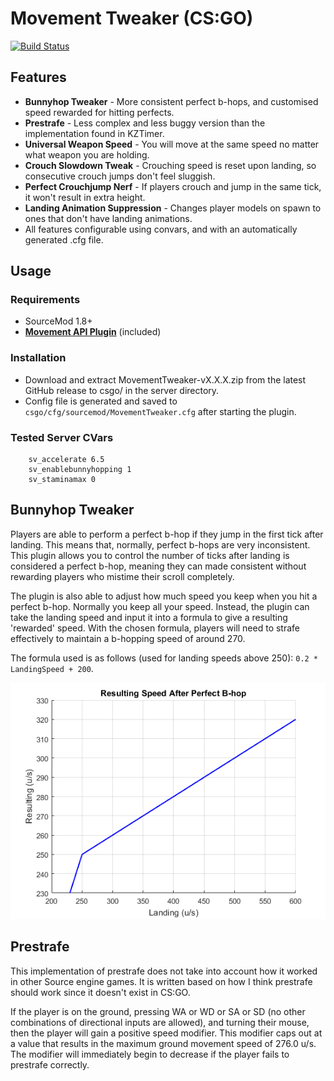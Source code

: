 # Movement Tweaker (CS:GO)

[![Build Status](https://travis-ci.org/danzayau/MovementTweaker.svg?branch=master)](https://travis-ci.org/danzayau/MovementTweaker)

## Features

 * **Bunnyhop Tweaker** - More consistent perfect b-hops, and customised speed rewarded for hitting perfects.
 * **Prestrafe** - Less complex and less buggy version than the implementation found in KZTimer.
 * **Universal Weapon Speed** - You will move at the same speed no matter what weapon you are holding.
 * **Crouch Slowdown Tweak** - Crouching speed is reset upon landing, so consecutive crouch jumps don't feel sluggish.
 * **Perfect Crouchjump Nerf** - If players crouch and jump in the same tick, it won't result in extra height.
 * **Landing Animation Suppression** - Changes player models on spawn to ones that don't have landing animations.
 * All features configurable using convars, and with an automatically generated .cfg file.

## Usage
 
### Requirements

 * SourceMod 1.8+
 * [**Movement API Plugin**](https://github.com/danzayau/MovementAPI) (included)

### Installation

 * Download and extract MovementTweaker-vX.X.X.zip from the latest GitHub release to csgo/ in the server directory.
 * Config file is generated and saved to ```csgo/cfg/sourcemod/MovementTweaker.cfg``` after starting the plugin.
 
### Tested Server CVars

```
	sv_accelerate 6.5
	sv_enablebunnyhopping 1
	sv_staminamax 0	
```
 
## Bunnyhop Tweaker

Players are able to perform a perfect b-hop if they jump in the first tick after landing. This means that, normally, perfect b-hops are very inconsistent. This plugin allows you to control the number of ticks after landing is considered a perfect b-hop, meaning they can made consistent without rewarding players who mistime their scroll completely.

The plugin is also able to adjust how much speed you keep when you hit a perfect b-hop. Normally you keep all your speed. Instead, the plugin can take the landing speed and input it into a formula to give a resulting 'rewarded' speed. With the chosen formula, players will need to strafe effectively to maintain a b-hopping speed of around 270.

The formula used is as follows (used for landing speeds above 250): ```0.2 * LandingSpeed + 200```.

![Rewarded Speed Graph](perfspeedgraph.png?raw=true)

## Prestrafe

This implementation of prestrafe does not take into account how it worked in other Source engine games. It is written based on how I think prestrafe should work since it doesn't exist in CS:GO.

If the player is on the ground, pressing WA or WD or SA or SD (no other combinations of directional inputs are allowed), and turning their mouse, then the player will gain a positive speed modifier. This modifier caps out at a value that results in the maximum ground movement speed of 276.0 u/s. The modifier will immediately begin to decrease if the player fails to prestrafe correctly.